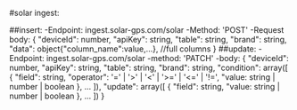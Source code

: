 #solar ingest:

##insert:
-Endpoint: ingest.solar-gps.com/solar
-Method: 'POST'
-Request body: 
{
    "deviceId": number,
    "apiKey": string,
    "table": string,
    "brand": string,
    "data": object{"column_name":value,...}, //full columns
}
##update:
-Endpoint: ingest.solar-gps.com/solar
-method: 'PATCH'
-body: {
    "deviceId": number,
    "apiKey": string,
    "table": string,
    "brand": string,
    "condition": array([
        { 
            "field": string, 
            "operator": '=' | '>' | '<' | '>=' | '<=' | '!=', 
            "value: string | number | boolean
        },
        ...
    ]), 
    "update": array([
        {
            "field": string, 
            "value: string | number | boolean
        },
        ...
    ])
}